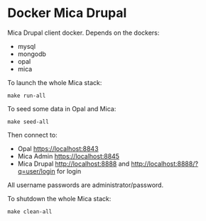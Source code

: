 Docker Mica Drupal
==================

Mica Drupal client docker. Depends on the dockers:
* mysql
* mongodb
* opal
* mica

To launch the whole Mica stack:

```
make run-all
```

To seed some data in Opal and Mica:

```
make seed-all
```

Then connect to:

* Opal [https://localhost:8843](https://localhost:8843)
* Mica Admin [https://localhost:8845](https://localhost:8845)
* Mica Drupal [http://localhost:8888](http://localhost:8888) and [http://localhost:8888/?q=user/login](http://localhost:8888/?q=user/login) for login

All username passwords are administrator/password.

To shutdown the whole Mica stack:

```
make clean-all
```

